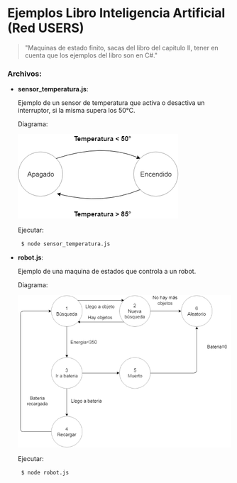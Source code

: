 # Ejemplos Libro Inteligencia Artificial (Red USERS)
> "Maquinas de estado finito, sacas del libro del capitulo II, tener en cuenta que los ejemplos del libro son en C#."

### Archivos:

- **sensor_temperatura.js**: 

  Ejemplo de un sensor de temperatura que activa o desactiva un interruptor, si la misma supera los 50°C.
  
  Diagrama:
  
  ![N|Solid](https://github.com/damiancipolat/State-Machines-js/blob/master/libro_ia/doc/sensor.png?raw=true)

  Ejecutar:
  
  ```sh   
   $ node sensor_temperatura.js
  ```

- **robot.js**: 

  Ejemplo de una maquina de estados que controla a un robot.
  
  Diagrama:
  
  ![N|Solid](https://github.com/damiancipolat/State-Machines-js/blob/master/libro_ia/doc/robot.png?raw=true)

  Ejecutar:
  
  ```sh   
   $ node robot.js
  ```
